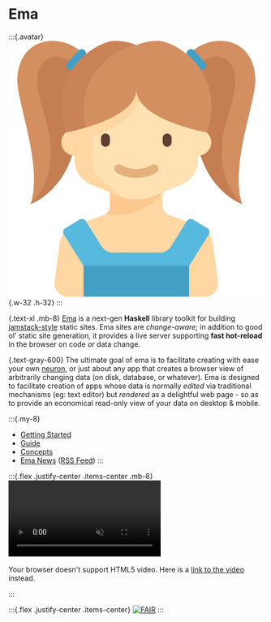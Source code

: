 # Ema

:::{.avatar}
![](/ema.svg){.w-32 .h-32}
:::

{.text-xl .mb-8}
[Ema](https://github.com/srid/ema) is a next-gen **Haskell** library toolkit for building [jamstack-style](https://jamstack.org/) static sites. Ema sites are *change-aware*; in addition to good ol' static site generation, it provides a live server supporting **fast hot-reload** in the browser on code *or* data change. 

{.text-gray-600}
The ultimate goal of ema is to facilitate creating with ease your own [neuron](https://neuron.zettel.page/), or just about any app that creates a browser view of arbitrarily changing data (on disk, database, or whatever). Ema is designed to facilitate creation of apps whose data is normally *edited* via traditional mechanisms (eg: text editor) but *rendered* as a delightful web page - so as to provide an economical read-only view of your data on desktop & mobile.

:::{.my-8}
* [Getting Started](start.md)
* [Guide](guide.md)
* [Concepts](concepts.md)
* [Ema News](https://notes.srid.ca/ema) ([RSS Feed](https://notes.srid.ca/ema.xml))
:::

:::{.flex .justify-center .items-center .mb-8}
<video autoplay loop muted>
  <source src="/ema-demo.mp4" type="video/mp4">
  <p>Your browser doesn't support HTML5 video. Here is
     a <a href="/ema-demo.mp4">link to the video</a> instead.</p>
</video>
:::

:::{.flex .justify-center .items-center}
[![FAIR](https://img.shields.io/badge/FAIR-pledge-blue)](https://www.fairforall.org/about/)
:::